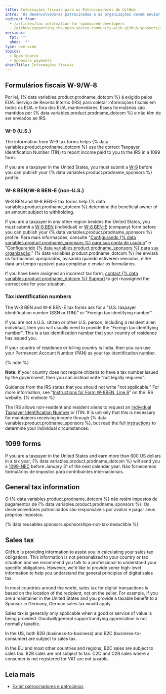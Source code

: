 ```yaml
---
title: Informações fiscais para os Patrocinadores do GitHub
intro: 'Os desenvolvedores patrocinados e as organizações devem enviar informações fiscais para {% data variables.product.prodname_dotcom %} e são responsáveis por avaliar e pagar seus próprios impostos.'
redirect_from:
  - /articles/tax-information-for-sponsored-developers
  - /github/supporting-the-open-source-community-with-github-sponsors/tax-information-for-sponsored-developers
versions:
  fpt: '*'
  ghec: '*'
type: overview
topics:
  - Open Source
  - Sponsors payments
shortTitle: Informações fiscais
---
```


## Formulários fiscais W-9/W-8

Por lei, {% data variables.product.prodname_dotcom %} é exigido pelos EUA. Serviço de Receita Interno (IRS) para coletar informações fiscais em todos os EUA. e fora dos EUA. mantenedores. Esses formulários são mantidos por {% data variables.product.prodname_dotcom %} e não têm de ser enviados ao IRS.

### W-9 (U.S.)

The information from W-9 tax forms helps {% data variables.product.prodname_dotcom %} use the correct Taxpayer Identification Number (TIN) to report income paid to you to the IRS in a 1099 form.

If you are a taxpayer in the United States, you must submit a [W-9](https://www.irs.gov/forms-pubs/about-form-w-9) before you can publish your {% data variables.product.prodname_sponsors %} profile.

### W-8 BEN/W-8 BEN-E (non-U.S.)

W-8 BEN and W-8 BEN-E tax forms help {% data variables.product.prodname_dotcom %} determine the beneficial owner of an amount subject to withholding.

If you are a taxpayer in any other region besides the United States, you must submit a [W-8 BEN](https://www.irs.gov/pub/irs-pdf/fw8ben.pdf) (individual) or [W-8 BEN-E](https://www.irs.gov/forms-pubs/about-form-w-8-ben-e) (company) form before you can publish your {% data variables.product.prodname_sponsors %} profile. Para mais informações, consulte "[Configurando {% data variables.product.prodname_sponsors %} para sua conta de usuário](/sponsors/receiving-sponsorships-through-github-sponsors/setting-up-github-sponsors-for-your-user-account#submitting-your-tax-information)" e "[Configurando {% data variables.product.prodname_sponsors %} para sua organização](/sponsors/receiving-sponsorships-through-github-sponsors/setting-up-github-sponsors-for-your-organization#submitting-your-tax-information)." {% data variables.product.prodname_dotcom %} lhe enviará os formulários apropriados, avisando quando estiverem vencidos, e lhe dará um tempo razoável para completar e enviar os formulários.

If you have been assigned an incorrect tax form, [contact {% data variables.product.prodname_dotcom %} Support](https://support.github.com/contact?form%5Bsubject%5D=GitHub%20Sponsors:%20tax%20form&tags=sponsors) to get reassigned the correct one for your situation.

### Tax identification numbers

The W-8 BEN and W-8 BEN-E tax forms ask for a "U.S. taxpayer identification number (SSN or ITIN)" or "Foreign tax identifying number".

If you are not a U.S. citizen or other U.S. person, including a resident alien individual, then you will usually need to provide the "Foreign tax identifying number". This is a tax identification number that your country of residence has issued you.

If your country of residence or billing country is India, then you can use your Permanent Account Number (PAN) as your tax identification number.

{% note %}

**Note:** If your country does not require citizens to have a tax number issued by the government, then you can instead write "not legally required".

Guidance from the IRS states that you should not write "not applicable." For more information, see "[Instructions for Form W-8BEN, Line 6](https://www.irs.gov/instructions/iw8ben#idm139867098922656)" on the IRS website.
{% endnote %}

The IRS allows non-resident and resident aliens to request an [Individual Taxpayer Identification Number](https://www.irs.gov/individuals/international-taxpayers/taxpayer-identification-numbers-tin#itin) or ITIN. It is unlikely that this is necessary for maintainers receiving income through {% data variables.product.prodname_sponsors %}, but read the full [instructions](https://www.irs.gov/pub/irs-pdf/iw8ben.pdf) to determine your individual circumstances.

## 1099 forms

If you are a taxpayer in the United States and earn more than 600 US dollars in a tax year, {% data variables.product.prodname_dotcom %} will send you a [1099-NEC](https://www.irs.gov/forms-pubs/about-form-1099-nec) before January 31 of the next calendar year. Não fornecemos formulários de impostos para contribuintes internacionais.

## General tax information

O {% data variables.product.prodname_dotcom %} não retém impostos de pagamentos de {% data variables.product.prodname_sponsors %}. Os desenvolvedores patrocinados são responsáveis por avaliar e pagar seus próprios impostos.

{% data reusables.sponsors.sponsorships-not-tax-deductible %}

## Sales tax

GitHub is providing information to assist you in calculating your sales tax obligations. This information is not personalized to your country or tax situation and we recommend you talk to a professional to understand your specific obligations. However, we'd like to provide some high-level information to help you understand the general principles of digital sales tax.

In most countries around the world, sales tax for digital transactions is based on the location of the recipient, not on the seller. For example, if you are a maintainer in the United States and you provide a taxable benefit to a Sponsor in Germany, German sales tax would apply.

Sales tax is generally only applicable when a good or service of value is being provided. Goodwill/general support/undying appreciation is not normally taxable.

In the US, both B2B (business-to-business) and B2C (business-to-consumer) are subject to sales tax.

In the EU and most other countries and regions, B2C sales are subject to sales tax. B2B sales are not subject to tax. C2C and C2B sales where a consumer is not registered for VAT are not taxable.

## Leia mais

- [Exibir patrocinadores e patrocínios](/sponsors/receiving-sponsorships-through-github-sponsors/viewing-your-sponsors-and-sponsorships)
